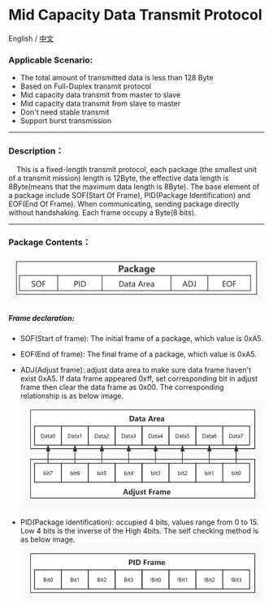 # Mid Capacity Data Transmit Protocol

English / [中文](https://github.com/ZhuYanzhen1/CDTP/blob/master/mdtp/README_CN.md)

### Applicable Scenario:

+ The total amount of transmitted data is less than 128 Byte
+ Based on Full-Duplex transmit protocol
+ Mid capacity data transmit from master to slave
+ Mid capacity data transmit from slave to master
+ Don't need stable transmit
+ Support burst transmission

***

### Description：

&nbsp;&nbsp;&nbsp;&nbsp;This is a fixed-length transmit protocol, each package (the smallest unit of a transmit mission) length is 12Byte, the effective data length is 8Byte(means that the maximum data length is 8Byte). The base element of a package include SOF(Start Of Frame), PID(Package Identification) and EOF(End Of Frame). When communicating, sending package directly without handshaking. Each frame occupy a Byte(8 bits).

***

### Package Contents：

![Package_Contents](https://raw.githubusercontent.com/ZhuYanzhen1/CDTP/master/image/Package%20Contents.jpg)

##### Frame declaration:

+ SOF(Start of frame): The initial frame of a package, which value is 0xA5.
+ EOF(End of frame): The final frame of a package, which value is 0xA5.
+ ADJ(Adjust frame): adjust data area to make sure data frame haven't exist 0xA5. If data frame appeared 0xff, set corresponding bit in adjust frame then clear the data frame as 0x00. The corresponding relationship is as below image.
  ![Adjust Frame](https://raw.githubusercontent.com/ZhuYanzhen1/CDTP/master/image/Adjust%20Frame.jpg)

+ PID(Package identification): occupied 4 bits, values range from 0 to 15. Low 4 bits is the inverse of the High 4bits. The self checking method is as below image.
  ![PID_Frame](https://raw.githubusercontent.com/ZhuYanzhen1/CDTP/master/image/PID%20Frame.jpg)
